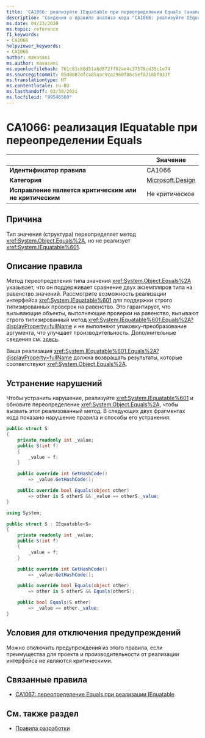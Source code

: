 ```yaml
---
title: 'CA1066: реализуйте IEquatable при переопределении Equals (анализ кода)'
description: 'Сведения о правиле анализа кода "CA1066: реализуйте IEquatable при переопределении Equals"'
ms.date: 04/23/2020
ms.topic: reference
f1_keywords:
- CA1066
helpviewer_keywords:
- CA1066
author: mavasani
ms.author: mavasani
ms.openlocfilehash: 761c81c88d51a8d872ff82ae4c37578cd35c1e74
ms.sourcegitcommit: 05d0087dfca85aac9ca2960f86c5efd218bf833f
ms.translationtype: HT
ms.contentlocale: ru-RU
ms.lasthandoff: 03/30/2021
ms.locfileid: "99546560"
---
```

# <a name="ca1066-implement-iequatable-when-overriding-equals"></a>CA1066: реализация IEquatable при переопределении Equals

| | Значение |
|-|-|
| **Идентификатор правила** |CA1066|
| **Категория** |[Microsoft.Design](design-warnings.md)|
| **Исправление является критическим или не критическим** |Не критическое|

## <a name="cause"></a>Причина

Тип значения (структура) переопределяет метод <xref:System.Object.Equals%2A>, но не реализует <xref:System.IEquatable%601>.

## <a name="rule-description"></a>Описание правила

Метод переопределения типа значения <xref:System.Object.Equals%2A> указывает, что он поддерживает сравнение двух экземпляров типа на равенство значений. Рассмотрите возможность реализации интерфейса <xref:System.IEquatable%601> для поддержки строго типизированных проверок на равенство. Это гарантирует, что вызывающие объекты, выполняющие проверки на равенство, вызывают строго типизированный метод <xref:System.IEquatable%601.Equals%2A?displayProperty=fullName> и не выполняют упаковку-преобразование аргумента, что улучшает производительность. Дополнительные сведения см. [здесь](/dotnet/api/system.iequatable-1#notes-to-implementers).

Ваша реализация <xref:System.IEquatable%601.Equals%2A?displayProperty=fullName> должна возвращать результаты, которые соответствуют <xref:System.Object.Equals%2A>.

## <a name="how-to-fix-violations"></a>Устранение нарушений

Чтобы устранить нарушение, реализуйте <xref:System.IEquatable%601> и обновите переопределение <xref:System.Object.Equals%2A>, чтобы вызвать этот реализованный метод. В следующих двух фрагментах кода показано нарушение правила и способы его устранения:

```csharp
public struct S
{
    private readonly int _value;
    public S(int f)
    {
        _value = f;
    }

    public override int GetHashCode()
        => _value.GetHashCode();

    public override bool Equals(object other)
        => other is S otherS && _value == otherS._value;
}
```

```csharp
using System;

public struct S : IEquatable<S>
{
    private readonly int _value;
    public S(int f)
    {
        _value = f;
    }

    public override int GetHashCode()
        => _value.GetHashCode();

    public override bool Equals(object other)
        => other is S otherS && Equals(otherS);

    public bool Equals(S other)
        => _value == other._value;
}
```

## <a name="when-to-suppress-warnings"></a>Условия для отключения предупреждений

Можно отключить предупреждения из этого правила, если преимущества для проекта и производительности от реализации интерфейса не являются критическими.

## <a name="related-rules"></a>Связанные правила

- [CA1067: переопределение Equals при реализации IEquatable](ca1067.md)

## <a name="see-also"></a>См. также раздел

- [Правила разработки](design-warnings.md)
